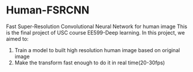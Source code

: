 # Human-FSRCNN
Fast Super-Resolution Convolutional Neural Network for human image
This is the final project of USC course EE599-Deep learning. 
In this project, we aimed to:
  1. Train a model to built high resolution human image based on original image 
  2. Make the transform fast enough to do it in real time(20-30fps)
